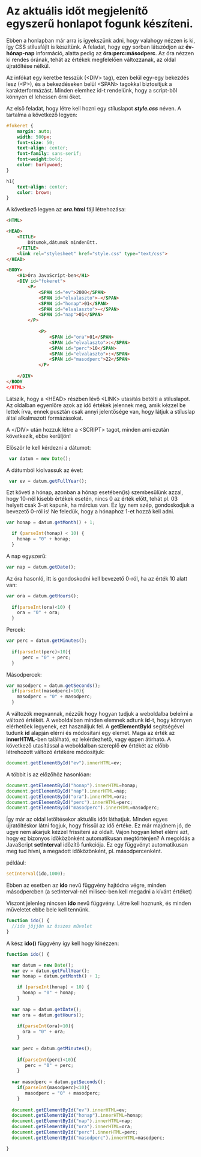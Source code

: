 # Az aktuális időt megjelenítő egyszerű honlapot fogunk készíteni.

Ebben a honlapban már arra is igyekszünk adni, hogy valahogy nézzen is ki, így CSS stílusfájlt is készítünk.
A feladat, hogy egy sorban látszódjon az **év-hónap-nap** információ, alatta pedig az **óra:perc:másodperc**. Az óra nézzen ki rendes órának, tehát az értékek megfelelően változzanak, az oldal újratöltése nélkül.

Az infókat egy keretbe tesszük (\<DIV> tag), ezen belül egy-egy bekezdés lesz (\<P>), és a bekezdéseken belül \<SPAN> tagokkal biztosítjuk a karakterformázást. Minden elemhez id-t rendelünk, hogy a script-ből könnyen el lehessen érni őket.
  
Az első feladat, hogy létre kell hozni egy stíluslapot ***style.css***  néven. A tartalma a következő legyen:

```css
#fokeret {
    margin: auto;
    width: 500px;
    font-size: 50;
    text-align: center;
    font-family: sans-serif;
    font-weight:bold;
    color: burlywood;
}

h1{
    text-align: center;
    color: brown;
}
```
A következő legyen az ***ora.html*** fájl létrehozása:

```html
<HTML>

<HEAD>
    <TITLE>
        Dátumok,dátumok mindenütt.
    </TITLE>
    <link rel="stylesheet" href="style.css" type="text/css">
</HEAD>

<BODY>
    <H1>Óra JavaScript-ben</H1>
    <DIV id="fokeret">
        <P>
            <SPAN id="ev">2000</SPAN>
            <SPAN id="elvalaszto">-</SPAN>
            <SPAN id="honap">01</SPAN>
            <SPAN id="elvalaszto">-</SPAN>
            <SPAN id="nap">01</SPAN>
        </P>
        
            <P>
                <SPAN id="ora">01</SPAN>
                <SPAN id="elvalaszto">:</SPAN>
                <SPAN id="perc">10</SPAN>
                <SPAN id="elvalaszto">:</SPAN>
                <SPAN id="masodperc">22</SPAN>
            </P>
        
    </DIV>
</BODY
</HTML>  
```
Látszik, hogy a \<HEAD> részben lévő \<LINK> utasítás betölti a stíluslapot. Az oldalban egyenlőre azok az idő értékek jelennek meg, amik kézzel be lettek írva, ennek pusztán csak annyi jelentősége van, hogy látjuk a stíluslap által alkalmazott formázásokat.

A \</DIV> után hozzuk létre a \<SCRIPT></SCRIPT> tagot, minden ami ezután következik, ebbe kerüljön!

Először le kell kérdezni a dátumot:

```javascript
 var datum = new Date();
```
A dátumból kiolvassuk az évet:

```js
 var ev = datum.getFullYear();
```
Ezt követi a hónap, azonban a hónap esetében(is) szembesülünk azzal, hogy 10-nél kisebb értékek esetén, nincs 0 az érték előtt, tehát pl. 03 helyett csak 3-at kapunk, ha március van. Ez így nem szép, gondoskodjuk a bevezető 0-ról is! Ne feledük, hogy a hónaphoz 1-et hozzá kell adni.

```js
var honap = datum.getMonth() + 1;

  if (parseInt(honap) < 10) {
    honap = "0" + honap;
  }
```
A nap egyszerű:

```js
var nap = datum.getDate();
``` 
Az óra hasonló, itt is gondoskodni kell bevezető 0-ról, ha az érték 10 alatt van:

```js
var ora = datum.getHours();
        
  if(parseInt(ora)<10) {
    ora = "0" + ora;
  }
```
Percek:
```js
var perc = datum.getMinutes();
        
  if(parseInt(perc)<10){
      perc = "0" + perc;
  }
```

Másodpercek:
```js
var masodperc = datum.getSeconds();
  if(parseInt(masodperc)<10){
    masodperc = "0" + masodperc;
  }
```           
A változók megvannak, nézzük hogy hogyan tudjuk a weboldalba beleírni a változó értékét. A weboldalban minden elemnek adtunk **id**-t, hogy könnyen elérhetőek legyenek, ezt használjuk fel. A **getElementById** segítségével tudunk **id** alapján elérni és módosítani egy elemet. Maga az érték az **innerHTML**-ben található, ez lekérdezhető, vagy éppen átírható. A következő utasítással a weboldalban szereplő **ev** értékét az előbb létrehozott változó értékére módosítjuk:

```js
document.getElementById("ev").innerHTML=ev;
```

A többit is az előzőhöz hasonlóan:

```js
document.getElementById("honap").innerHTML=honap;
document.getElementById("nap").innerHTML=nap;
document.getElementById("ora").innerHTML=ora;
document.getElementById("perc").innerHTML=perc;
document.getElementById("masodperc").innerHTML=masodperc;
```
Így már az oldal letöltésekor aktuális időt láthatjuk. Minden egyes újratöltéskor látni fogjuk, hogy frissül az idő értéke. 
Ez már majdnem jó, de ugye nem akarjuk kézzel frissíteni az oldalt. Vajon hogyan lehet elérni azt, hogy ez bizonyos időközönként automatikusan megtörténjen? 
A megoldás a JavaScript **setInterval** időzítő funkciója. Ez egy függvényt automatikusan meg tud hívni, a megadott időközönként, pl. másodpercenként.

például:
```js
setInterval(ido,1000);
```
Ebben az esetben az **ido** nevű függvény hajtódna végre, minden másodpercben (a setInterval-nél milisec-ben kell megadni a kívánt értéket)

Viszont jelenleg nincsen **ido** nevű függvény. Létre kell hoznunk, és minden műveletet ebbe bele kell tennünk.

```js
function ido() {
  //ide jöjjön az összes művelet
}
```

A kész **ido()** függvény így kell hogy kinézzen:

```js
function ido() {

  var datum = new Date();
  var ev = datum.getFullYear();
  var honap = datum.getMonth() + 1;

    if (parseInt(honap) < 10) {
      honap = "0" + honap;
    }
    
  var nap = datum.getDate();
  var ora = datum.getHours();
        
    if(parseInt(ora)<10){
      ora = "0" + ora;
    }
        
  var perc = datum.getMinutes();
        
    if(parseInt(perc)<10){
       perc = "0" + perc;
    }
        
  var masodperc = datum.getSeconds();
    if(parseInt(masodperc)<10){
       masodperc = "0" + masodperc;
    }
        
  document.getElementById("ev").innerHTML=ev;
  document.getElementById("honap").innerHTML=honap;
  document.getElementById("nap").innerHTML=nap;
  document.getElementById("ora").innerHTML=ora;
  document.getElementById("perc").innerHTML=perc;
  document.getElementById("masodperc").innerHTML=masodperc;

}
```
